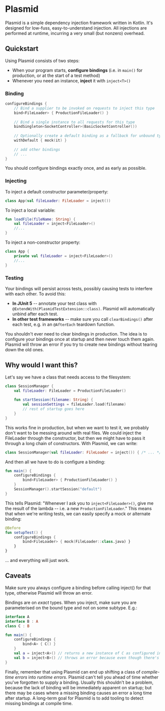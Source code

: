 # Plasmid
Plasmid is a simple dependency injection framework written in Kotlin. It's designed for low-fuss, easy-to-understand injection.
All injections are performed at runtime, incurring a very small (but nonzero) overhead.

## Quickstart
Using Plasmid consists of two steps:
- When your program starts, **configure bindings** (i.e. in `main()` for production, or at the start of a test method)
- Whenever you need an instance, **inject** it with `inject<T>()`

### Binding
```kotlin
configureBindings {
    // Bind a supplier to be invoked on requests to inject this type
    bind<FileLoader> { ProductionFileLoader() }
    
    // Bind a single instance to all requests for this type
    bindSingleton<SocketController>(BasicSocketController())
    
    // Optionally create a default binding as a fallback for unbound types
    withDefault { mock(it) }
            
    // add other bindings
    // ...
}
```
You should configure bindings exactly once, and as early as possible.

### Injecting
To inject a default constructor parameter/property:
```kotlin
class App(val fileLoader: FileLoader = inject())
```
To inject a local variable:
```kotlin
fun loadFile(fileName: String) {
    val fileLoader = inject<FileLoader>()
    //...
}
```
To inject a non-constructor property:
```kotlin
class App {
    private val fileLoader = inject<FileLoader>()
    //...
}
```

### Testing
Your bindings will persist across tests, possibly causing tests to interfere with each other. To avoid this:
- **In JUnit 5** -- annotate your test class with `@ExtendWith(PlasmidTestExtension::class)`. Plasmid will automatically unbind after each test.
- **In other test frameworks** -- make sure you call `clearBindings()` after each test, e.g. in an `@AfterEach` teardown function.

You shouldn't ever need to clear bindings in production. The idea is to configure your bindings once at startup and then
never touch them again. Plasmid will throw an error if you try to create new bindings without tearing down the old ones.

## Why would I want this?

Let's say we have a class that needs access to the filesystem:
```kotlin
class SessionManager {
    val fileLoader: FileLoader = ProductionFileLoader()
    
    fun startSession(filename: String) {
        val sessionSettings = fileLoader.load(filename)
        // rest of startup goes here
    }
}
```
This works fine in production, but when we want to test it, we probably don't want to be messing around with real files. We could inject the FileLoader through the constructor, but then we might have to pass it through a long chain of constructors. With Plasmid, we can write:
```kotlin
class SessionManager(val fileLoader: FileLoader = inject()) { /* ... */ }
```
And then all we have to do is configure a binding:
```kotlin
fun main() {
    configureBindings {
        bind<FileLoader> { ProductionFileLoader() }
    }
    SessionManager().startSession("default")
}
```
This tells Plasmid: "Whenever I ask you to `inject<FileLoader>()`, give me the result of the lambda -- i.e. a new `ProductionFileLoader`." This means that when we're writing tests, we can easily specify a mock or alternate binding:

```kotlin
@Before
fun setupTest() {
    configureBindings {
        bind<FileLoader> { mock(FileLoader::class.java) }
    }
}
```
... and everything will just work.

## Caveats
Make sure you always configure a binding before calling inject() for that type, otherwise Plasmid will throw an error.

Bindings are on *exact* types. When you inject, make sure you are parameterised on the bound type and not on some subtype. E.g.:
```kotlin
interface A
interface B : A
class C : B

fun main() {
    configureBindings {
        bind<A> { C() }
    }
    val a = inject<A>() // returns a new instance of C as configured in the binding
    val b = inject<B>() // throws an error because even though there's an implicit binding via A, there's no exact binding via B
}
```

Finally, remember that using Plasmid can end up shifting a class of *compile-time errors* into *runtime errors*. Plasmid can't tell you ahead of time whether you've forgotten to supply a binding. Usually this shouldn't be a problem, because the lack of binding will be immediately apparent on startup; but there may be cases where a missing binding causes an error a long time after startup. A long-term goal for Plasmid is to add tooling to detect missing bindings at compile time.
